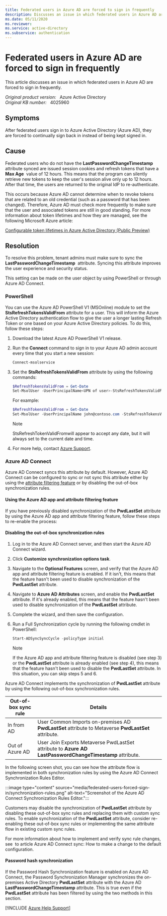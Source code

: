 ```yaml
---
title: Federated users in Azure AD are forced to sign in frequently
description: Discusses an issue in which federated users in Azure AD are forced to sign in frequently. Provides a resolution.
ms.date: 05/11/2020
ms.reviewer: 
ms.service: active-directory
ms.subservice: authentication
---
```

# Federated users in Azure AD are forced to sign in frequently

This article discusses an issue in which federated users in Azure AD are forced to sign in frequently.

_Original product version:_ &nbsp; Azure Active Directory  
_Original KB number:_ &nbsp; 4025960

## Symptoms

After federated users sign in to Azure Active Directory (Azure AD), they are forced to continually sign back in instead of being kept signed in.

## Cause

Federated users who do not have the **LastPasswordChangeTimestamp** attribute synced are issued session cookies and refresh tokens that have a **Max Age**  value of 12 hours. This means that the program can silently retrieve new tokens to keep the user's session alive only up to 12 hours. After that time, the users are returned to the original IdP to re-authenticate.

This occurs because Azure AD cannot determine when to revoke tokens that are related to an old credential (such as a password that has been changed). Therefore, Azure AD must check more frequently to make sure that the user and associated tokens are still in good standing.
For more information about token lifetimes and how they are managed, see the following Microsoft Azure article:

[Configurable token lifetimes in Azure Active Directory (Public Preview)](/azure/active-directory/active-directory-configurable-token-lifetimes)

## Resolution

To resolve this problem, tenant admins must make sure to sync the **LastPasswordChangeTimestamp**  attribute. Syncing this attribute improves the user experience and security status.

This setting can be made on the user object by using PowerShell or through Azure AD Connect.

### PowerShell

You can use the Azure AD PowerShell V1 (MSOnline) module to set the **StsRefreshTokensValidFrom** attribute for a user. This will inform the Azure Active Directory authentication flow to give the user a longer lasting Refresh Token or one based on your Azure Active Directory policies. To do this, follow these steps:

1. Download the latest Azure AD PowerShell V1 release.
2. Run the **Connect** command to sign in to your Azure AD admin account every time that you start a new session:

    ```powershell
    Connect-msolservice
    ```

3. Set the **StsRefreshTokensValidFrom** attribute by using the following commands:

    ```powershell
    $RefreshTokensValidFrom = Get-Date
    Set-MsolUser -UserPrincipalName<UPN of user>-StsRefreshTokensValidFrom $RefreshTokensValidFrom
    ```

    For example:

    ```powershell
    $RefreshTokensValidFrom = Get-Date
    Set-MsolUser -UserPrincipalName john@contoso.com -StsRefreshTokensValidFrom $RefreshTokensValidFrom
    ```

    > [!NOTE]
    > StsRefreshTokenValidFromwill appear to accept any date, but it will always set to the current date and time.

4. For more help, contact [Azure Support](https://azure.microsoft.com/support/options/).

### Azure AD Connect

Azure AD Connect syncs this attribute by default. However, Azure AD Connect can be configured to sync or not sync this attribute either by using the [attribute filtering feature](/azure/active-directory/connect/active-directory-aadconnect-get-started-custom#azure-ad-app-and-attribute-filtering) or by disabling the out-of-box synchronization rules.

#### Using the Azure AD app and attribute filtering feature

If you have previously disabled synchronization of the **PwdLastSet** attribute by using the Azure AD app and attribute filtering feature, follow these steps to re-enable the process:

#### Disabling the out-of-box synchronization rules

1. Log in to the Azure AD Connect server, and then start the Azure AD Connect wizard.
2. Click **Customize synchronization options task**.
3. Navigate to the **Optional Features** screen, and verify that the Azure AD app and attribute filtering feature is enabled. If it isn't, this means that the feature hasn't been used to disable synchronization of the **PwdLastSet** attribute.
4. Navigate to **Azure AD Attributes** screen, and enable the **PwdLastSet** attribute. If it's already enabled, this means that the feature hasn't been used to disable synchronization of the **PwdLastSet** attribute.
5. Complete the wizard, and then save the configuration.
6. Run a Full Synchronization cycle by running the following cmdlet in PowerShell:

    ```powershell
    Start-ADSyncSyncCycle -policyType initial
    ```

    > [!NOTE]
    > If the Azure AD app and attribute filtering feature is disabled (see step 3) or the **PwdLastSet** attribute is already enabled (see step 4), this means that the feature hasn't been used to disable the **PwdLastSet** attribute. In this situation, you can skip steps 5 and 6.

Azure AD Connect implements the synchronization of **PwdLastSet** attribute by using the following out-of-box synchronization rules.

| Out-of-box sync rule| Details|
|---|---|
|In from AD|User Common Imports on-premises AD **PwdLastSet** attribute to Metaverse **PwdLastSet** attribute.|
|Out of Azure AD|User Join Exports Metaverse PwdLastSet<br/>attribute to **Azure AD LastPasswordChangeTimestamp** attribute.|
  
In the following screen shot, you can see how the attribute flow is implemented in both synchronization rules by using the Azure AD Connect Synchronization Rules Editor.

:::image type="content" source="media/federated-users-forced-sign-in/synchronization-rules.png" alt-text="Screenshot of the Azure AD Connect Synchronization Rules Editor.":::

Customers may disable the synchronization of **PwdLastSet** attribute by disabling these out-of-box sync rules and replacing them with custom sync rules. To enable synchronization of the **PwdLastSet** attribute, consider re-enabling these out-of-box sync rules or implementing the same attribute flow in existing custom sync rules.

For more information about how to implement and verify sync rule changes, see  to article Azure AD Connect sync: How to make a change to the default configuration.

#### Password hash synchronization

If the Password Hash Synchronization feature is enabled on Azure AD Connect, the Password Synchronization Manager synchronizes the on-premises Active Directory **PwdLastSet** attribute with the Azure AD **LastPasswordChangeTimestamp** attribute. This is true even if the **PwdLastSet** attribute has been filtered by using the two methods in this section.

[!INCLUDE [Azure Help Support](../../includes/azure-help-support.md)]
